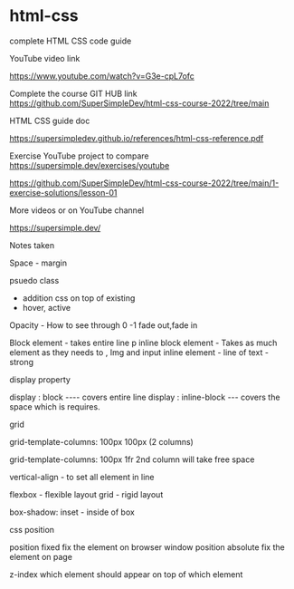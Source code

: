 # html-css
complete HTML CSS code guide


YouTube video link

https://www.youtube.com/watch?v=G3e-cpL7ofc

Complete the course GIT HUB link 
https://github.com/SuperSimpleDev/html-css-course-2022/tree/main

HTML CSS guide doc 

https://supersimpledev.github.io/references/html-css-reference.pdf



Exercise YouTube project to compare 
https://supersimple.dev/exercises/youtube

https://github.com/SuperSimpleDev/html-css-course-2022/tree/main/1-exercise-solutions/lesson-01

More videos or on YouTube channel 

https://supersimple.dev/ 


Notes taken 

Space - margin 
	
psuedo class 
 - addition css on top of existing 
 - hover, active 
 
Opacity - How to see through 0 -1 
fade out,fade in

Block element - takes entire line p
inline block element - Takes as much element as they needs to , Img and input
inline element - line of text - strong

display property 

display : block ---- covers entire line 
display : inline-block --- covers the space which is requires.

grid

grid-template-columns: 100px 100px  (2 columns)

grid-template-columns: 100px 1fr  2nd column will take free space



vertical-align - to set all element in line 

flexbox  - flexible layout 
grid - rigid layout

box-shadow: inset - inside of box 

css position 

position fixed fix the element on browser window 
position absolute fix the element on page

z-index which element should appear on top of which element 
